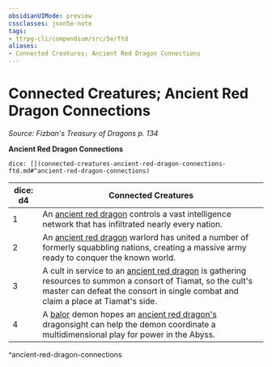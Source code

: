 ```yaml
---
obsidianUIMode: preview
cssclasses: json5e-note
tags:
- ttrpg-cli/compendium/src/5e/ftd
aliases:
- Connected Creatures; Ancient Red Dragon Connections
---
```

# Connected Creatures; Ancient Red Dragon Connections
*Source: Fizban's Treasury of Dragons p. 134* 

**Ancient Red Dragon Connections**

`dice: [](connected-creatures-ancient-red-dragon-connections-ftd.md#^ancient-red-dragon-connections)`

| dice: d4 | Connected Creatures |
|----------|---------------------|
| 1 | An [ancient red dragon](/3-Mechanics/CLI/Compendium/bestiary/dragon/ancient-red-dragon.md) controls a vast intelligence network that has infiltrated nearly every nation. |
| 2 | An [ancient red dragon](/3-Mechanics/CLI/Compendium/bestiary/dragon/ancient-red-dragon.md) warlord has united a number of formerly squabbling nations, creating a massive army ready to conquer the known world. |
| 3 | A cult in service to an [ancient red dragon](/3-Mechanics/CLI/Compendium/bestiary/dragon/ancient-red-dragon.md) is gathering resources to summon a consort of Tiamat, so the cult's master can defeat the consort in single combat and claim a place at Tiamat's side. |
| 4 | A [balor](/3-Mechanics/CLI/Compendium/bestiary/fiend/balor.md) demon hopes an [ancient red dragon's](/3-Mechanics/CLI/Compendium/bestiary/dragon/ancient-red-dragon.md) dragonsight can help the demon coordinate a multidimensional play for power in the Abyss. |
^ancient-red-dragon-connections